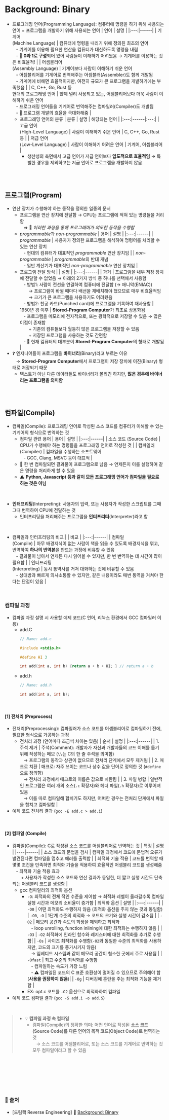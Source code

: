 # Background: Binary

* 프로그래밍 언어(Programming Language): 컴퓨터에 명령을 하기 위해 사용되는 언어 = 프로그램을 개발하기 위해 사용되는 언어
    | 언어 | 설명 |
    |:---:|------|
    | 기계어 <br/> (Machine Language) | 컴퓨터에 명령을 내리기 위해 정의된 최초의 언어 <br/> &nbsp;&nbsp; - 기계어를 이용해 필요한 연산을 컴퓨터가 대신하도록 명령을 내림 <br/> &nbsp;&nbsp; - 📌 **0과 1로 구성**되어 있어 사람들이 이해하기 어려웠음 → 기계어를 이용하는 것은 비효율적! |
    | 어셈블리어 <br/> (Assembly Language) | 기계어보다 사람이 이해하기 쉬운 언어 <br/> &nbsp;&nbsp; - 어셈블리어를 기계어로 번역해주는 어셈블러(Assembler)도 함께 개발됨 <br/> &nbsp;&nbsp; - 기계어에 비해면 효율적이지만, 여전히 규모가 큰 프로그램을 개발하기에는 부족했음 |
    | C, C++, Go, Rust 등 <br> 현대의 프로그래밍 언어 | 햔제 널리 사용되고 있는, 어셈블리어보다 더욱 사람이 이해하기 쉬운 언어 <br/> &nbsp;&nbsp; - 프로그래밍 언어들을 기계어로 번역해주는 컴파일러(Compiler)도 개발됨 <br/> &nbsp;&nbsp; - 📌 프로그램 개발의 효율을 극대화해줌 |
    - 프로그래밍 언어의 분류
        | 분류 | 설명 | 해당되는 언어 |
        |:---:|------|:---:|
        | 고급 언어 <br/> (High-Level Language) | 사람이 이해하기 쉬운 언어 | C, C++, Go, Rust 등 |
        | 저급 언어 <br/> (Low-Level Language) | 사람이 이해하기 어려운 언어 | 기계어, 어셈블리어 |
        + 생산성의 측면에서 고급 언어가 저급 언어보다 **압도적으로 효율적임** → 특별한 경우를 제외하고는 저급 언어로 프로그램을 개발하지 않음

<br/><br/>

## 프로그램(Program)
* 연산 장치가 수행해야 하는 동작을 정의한 일종의 문서
    - 프로그램을 연산 장치에 전달함 → CPU는 프로그램에 적혀 있는 명령들을 처리함 <br/> &nbsp;&nbsp; ⇒ 📌 *이러한 과정을 통해 프로그래머가 의도한 동작을 수행함*
    - *programmable*과 *non-programmable*
        | 용어 | 설명 |
        |:---:|------|
        | *programmable* | 사용자가 정의한 프로그램을 해석하여 명령어를 처리할 수 있는 연산 장치 <br/> &nbsp;&nbsp; - 현대의 컴퓨터가 대표적인 *programmable* 연산 장치임 |
        | *non-programmable* | *programmable*의 반대 개념 <br/> &nbsp;&nbsp; - 일반 계산기가 대표적인 *non-programmable* 연산 장치임 |
    - 프로그램 전달 방식
        | | 설명 |
        |:---:|------|
        | 과거 | 프로그램을 내부 저장 장치에 전달할 수 없었음 → 아래의 2가지 방식 중 하나를 선택해서 사용함 <br/> &nbsp;&nbsp; - 방법1: 사람이 전선을 연결하여 컴퓨터에 전달함 (→ 애니악(ENIAC)) <br/> &nbsp;&nbsp;&nbsp;&nbsp;&nbsp;&nbsp; → 프로그램이 바뀔 때마다 배선을 재배치해야 했으므로 매우 비효율적임 <br/> &nbsp;&nbsp;&nbsp;&nbsp;&nbsp;&nbsp; → 크기가 큰 프로그램을 사용하기도 어려웠음 <br/> &nbsp;&nbsp; - 방법2: 천공 카드(Punched card)에 프로그램을 기록하여 재사용함
        | 1950년 경 이후 | **Stored-Program Computer**가 최초로 상용화됨 <br/> &nbsp;&nbsp; - 프로그램을 메모리에 전자적으로, 또는 광학적으로 저장할 수 있음 → 많은 이점이 존재함 <br/> &nbsp;&nbsp;&nbsp;&nbsp;&nbsp;&nbsp; + 기존의 컴퓨들보다 월등히 많은 프로그램을 저장할 수 있음 <br/> &nbsp;&nbsp;&nbsp;&nbsp;&nbsp;&nbsp; + 저장된 프로그램을 사용하는 것도 간편함 <br/> &nbsp;&nbsp; - 📌 현재 컴퓨터의 대부분이 **Stored-Program Computer**의 형태로 개발됨 |
* ❓ 엔지니어들이 프로그램을 **바이너리**(Binary)라고 부르는 이유 <br/> &nbsp;&nbsp; → **Stored-Program Computer**에서 프로그램이 저장 장치에 이진(Binary) 형태로 저장되기 때문
    - 텍스트가 아닌 다른 데이터들도 바이너리가 볼리긴 하지만, **많은 경우에 바이너리는 프로그램을 의미함**

<br/><br/>

## 컴파일(Compile)
* 컴파일(Compile): 프로그래밍 언어로 작성된 소스 코드를 컴퓨터가 이해할 수 있는 기계어의 형식으로 번역하는 것
    - 컴파일 관련 용어
        | 용어 | 설명 |
        |:---:|------|
        | 소스 코드 (Source Code) | CPU가 수행해야 하는 명령들을 프로그래밍 언어로 작성한 것 |
        | 컴파일러(Compiler) | 컴파일을 수행하는 소프트웨어 <br/> &nbsp;&nbsp; - GCC, Clang, MSVC 등이 대표적 |
    - 📌 한 번 컴파일되면 결과물이 프로그램으로 남음 → 언제든지 이를 실행하여 같은 명령을 처리하게 할 수 있음
    - ⚠️ **Python, Javascript 등과 같이 모든 프로그래밍 언어가 컴파일을 필요로 하는 것은 아님**

<br/>

* **인터프리팅**(Interpreting): 사용자의 입력, 또는 사용자가 작성한 스크립트를 그때 그때 번역하여 CPU에 전달하는 것
    - 인터프리팅을 처리해주는 프로그램을 **인터프리터**(Interpreter)라고 함

<br/> 

* 컴파일과 인터프리팅의 비교
    | | 비교 |
    |:---:|------|
    | 컴파일 <br/> (Compile) | 아무 배경지식이 없는 사람이 책을 읽을 수 있도록 배경지식을 엮고, 번역하여 **하나의 번역본**을 만드는 과정에 비유할 수 있음 <br/> &nbsp;&nbsp; - 결과물이 남아서 언제든 다시 읽어볼 수 있지만, 한 번 번역하는 데 시간이 많이 필요함 |
    | 인터프리팅 <br/> (Interpreting) | 동시 통역사를 거쳐 대화하는 것에 비유할 수 있음 <br/> &nbsp;&nbsp; - 상대방과 빠르게 의사소통할 수 있지만, 같은 내용이라도 매번 통역을 거쳐야 한다는 단점이 있음 |

<br/>

### 컴파일 과정
* 컴파일 과정 설명 시 사용할 예제 코드(C 언어, 리눅스 환경에서 GCC 컴파일러 이용)
    - add.C
        ```c
        // Name: add.c

        #include <stdio.h>

        #define HI 3

        int add(int a, int b) {return a + b + HI; } // return a + b
        ```
    - add.h
        ```c
        // Name: add.h

        int add(int a, int b);
        ```

<br/>

#### [1] **전처리** (Preprocess)
* 전처리(Preprocessing): 컴파일러가 소스 코드를 어셈블리어로 컴파일하기 전에, 필요한 형식으로 가공하는 과정
    - 전처리 과정 (언어마다 조금씩 차이는 있음)
        | 순서 | 설명 |
        |:---:|------|
        | 1. 주석 제거 | 주석(Comment): 개발자가 자신과 개발자들의 코드 이해를 돕기 위해 작성하는 메모 (```\\```는 C의 한 줄 주석을 의미함) <br/> &nbsp;&nbsp; → 프로그램의 동작과 상관이 없으므로 전처리 단계에서 모두 제거됨 |
        | 2. 매크로 치환 | 매크로: 자주 쓰이는 코드나 상수 값을 단어로 정의한 것 (```#define```으로 정의함) <br/> &nbsp;&nbsp; → 전처리 과정에서 매크로의 이름은 값으로 치환됨 |
        | 3. 파일 병합 | 일반적인 프로그램은 여러 개의 소스(```.c``` 확장자)와 헤더 파일(```.h``` 확장자)로 이루어져 있음 <br/> &nbsp;&nbsp; → 이를 따로 컴파일해 합치기도 하지만, 어떠한 경우는 전처리 단계에서 파일을 합치고 컴파일함 |
* 예제 코드 전처리 결과 (```gcc -E add.c > add.i```)

<br/>

#### [2] **컴파일** (Compile)
* 컴파일(Compile): C로 작성된 소스 코드를 어셈블리어로 번역하는 것
    | 특징 | 설명 |
    |----|------|
    | 소스 코드의 문법을 검사 | 컴파일 과정에서 코드에 문법적 오류가 발견된다면 컴파일을 멈추고 에러를 출력함 |
    | 최적화 기술 적용 | 코드를 번역할 때 몇몇 조건을 만족하면 최적화 기술을 적용하여 효율적인 어셈블리 코드를 생성해줌 <br/> &nbsp;&nbsp; - 최적화 기술 적용 효과 <br/> &nbsp;&nbsp;&nbsp;&nbsp;&nbsp;&nbsp; + 사용자가 작성한 소스 코드와 연산 결과가 동일한, 더 짧고 실행 시간도 단축되는 어셈블리 코드를 생성함 |
    + gcc 컴파일러의 최적화 옵션
        - ```-O```: 최적화의 전체 적인 수준을 제어함 → 최적화 레벨이 올라갈수록 컴파일 실행 시간과 메모리 소비율이 증가함
            | 최적화 옵션 | 설명 |
            |:---:|------|
            | ```-O0``` | 어떤 최적화도 수행하지 않음 (최적화 옵션을 주지 않는 것과 동일함)
            | ```-O0```, ```-O``` | 1단계 수준의 최적화 → 코드의 크기와 실행 시간이 감소됨 |
            | ```-O2``` | 메모리 공간과 속도의 희생을 제외하고 최적화<br/> &nbsp;&nbsp; - loop unrolling, function inlining에 대한 최적화는 수행하지 않음 |
            | ```-O3``` | ```-O2``` 최적화에 인라인 함수와 레지스터에 대한 최적화를 추가로 수행함|
            | ```-Os``` | 사이즈 최적화를 수행함(```-O2```와 동일한 수준의 최적화를 사용하지만, 코드의 크기를 증가시키지 않음) <br/> &nbsp;&nbsp; → 임베디드 시스템과 같이 메모리 공간이 협소한 곳에서 주로 사용됨 |
            | ```-Ofast``` | 최고 수준의 최적화를 수행함 <br/> &nbsp;&nbsp; - 컴파일하는 속도가 가장 느림 <br/> &nbsp;&nbsp; - ⚠️ 컴파일된 코드의 C 표준 호환성이 떨어질 수 있으므로 주의해야 함 (**사용을 권장하지 않음**)|
            | ```-Og``` | 디버깅에 혼란을 주는 최적화 기능을 제거함 |
        - EX: opt.c 코드를 ```-O2``` 옵션으로 최적화하여 컴파일
* 예제 코드 컴파일 결과 (```gcc -S add.i -o add.S```)

<br/>

> * 💡 **컴파일 과정 속 컴파일**
>   - 컴파일(Compile)의 정확한 의미: 어떤 언어로 작성된 **소스 코드(Source Code)를 다른 언어의 목적 코드(Object Code)로 번역**하는 것 <br/> &nbsp;&nbsp; → 소스 코드를 어셈블리어로, 또는 소스 코드를 기계어로 번역하는 것 모두 컴파일이라고 할 수 있음


<br/>

<br/><br/><br/><br/>
### 🔖 출처
* [드림핵 Reverse Engineering] 📌 [Background: Binary](https://dreamhack.io/lecture/courses/67)
